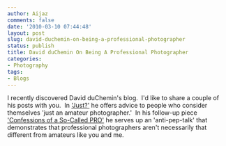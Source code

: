 ```yaml
---
author: Aijaz
comments: false
date: '2010-03-10 07:44:48'
layout: post
slug: david-duchemin-on-being-a-professional-photographer
status: publish
title: David duChemin On Being A Professional Photographer
categories:
- Photography
tags:
- Blogs
---
```


I recently discovered David duChemin's blog.  I'd like to share a couple of
his posts with you.  In
['Just?'](http://www.pixelatedimage.com/blog/2009/11/just/) he offers advice
to people who consider themselves 'just an amateur photographer.'  In his
follow-up piece ['Confessions of a So-Called PRO'](http://www.pixelatedimage.com/blog/2010/03/not-much-of-a-pro-really/) he
serves up an 'anti-pep-talk' that demonstrates that professional photographers
aren't necessarily that different from amateurs like you and me.

<!-- ai c http://www.flickr.com/photos/aijazansari/3182995057/ http://farm4.static.flickr.com/3507/3182995057_700d89dc98.jpg 500 333 Fish -->

